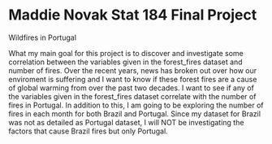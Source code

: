 # Maddie Novak Stat 184 Final Project

Wildfires in Portugal

What my main goal for this project is to discover and investigate some correlation between the variables given in the forest_fires dataset and number of fires. Over the recent years, news has broken out over how our enviroment is suffering and I want to know if these forest fires are a cause of global warming from over the past two decades. I want to see if any of the variables given in the forest_fires dataset correlate with the number of fires in Portugal. In addition to this, I am going to be exploring the number of fires in each month for both Brazil and Portugal. Since my dataset for Brazil was not as detailed as Portugal dataset, I will NOT be investigating the factors that cause Brazil fires but only Portugal. 
